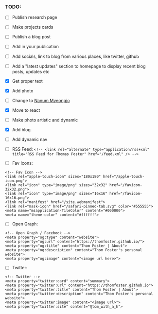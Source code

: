 ### TODO:

- [ ] Publish research page

- [ ] Make projects cards

- [ ] Publish a blog post

- [ ] Add in your publication

- [ ] Add socials, link to blog from various places, like twitter, github

- [ ] Add a "latest updates" section to homepage to display recent blog posts, updates etc

- [X] Get proper text

- [X] Add photo

- [ ] Change to [Nanum Myeongjo](https://fonts.google.com/specimen/Nanum+Myeongjo/tester?category=Serif)

- [X] Move to react

- [ ] Make photo artistic and dynamic

- [X] Add blog

- [ ] Add dynamic nav

- [ ] RSS Feed: `<!-- <link rel="alternate" type="application/rss+xml" title="RSS Feed for Thomas Foster" href="/feed.xml" /> -->`

- [ ] Fav Icons: 
```
<!-- Fav Icon -->
<link rel="apple-touch-icon" sizes="180x180" href="/apple-touch-icon.png">
<link rel="icon" type="image/png" sizes="32x32" href="/favicon-32x32.png">
<link rel="icon" type="image/png" sizes="16x16" href="/favicon-16x16.png">
<link rel="manifest" href="/site.webmanifest">
<link rel="mask-icon" href="/safari-pinned-tab.svg" color="#555555">
<meta name="msapplication-TileColor" content="#000000">
<meta name="theme-color" content="#ffffff">
```
- [ ] Open Graph:
```
<!-- Open Graph / Facebook -->
<meta property="og:type" content="website">
<meta property="og:url" content="https://thomfoster.github.io/">
<meta property="og:title" content="Thom Foster | About">
<meta property="og:description" content="Thom Foster's personal website">
<meta property="og:image" content="<image url here>">
```

- [ ] Twitter:
```
<!-- Twitter -->
<meta property="twitter:card" content="summary">
<meta property="twitter:url" content="https://thomfoster.github.io">
<meta property="twitter:title" content="Thom Foster | About">
<meta property="twitter:description" content="Thom Foster's personal website">
<meta property="twitter:image" content="<image url>">
<meta property="twitter:site" content="@tom_with_a_h">
```


